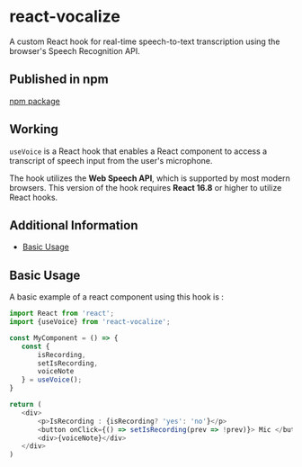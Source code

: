 # react-vocalize

A custom React hook for real-time speech-to-text transcription using the browser's Speech Recognition API. 

 ## Published in npm
 
 [npm package](https://www.npmjs.com/package/react-vocalize)

 ## Working

 `useVoice` is a React hook that enables a React component to access a transcript of speech input from the user's microphone.


 The hook utilizes the **Web Speech API**, which is supported by most modern browsers. This version of the hook requires **React 16.8** or higher to utilize React hooks.

 ## Additional Information
 * [Basic Usage](#basic-usage)



 ## Basic Usage

 A basic example of a react component using this hook is : 
 ``` js
 import React from 'react';
 import {useVoice} from 'react-vocalize';

 const MyComponent = () => {
    const {
        isRecording,
        setIsRecording,
        voiceNote
    } = useVoice();
 }

 return (
    <div>
        <p>IsRecording : {isRecording? 'yes': 'no'}</p>
        <button onClick={() => setIsRecording(prev => !prev)}> Mic </button>
        <div>{voiceNote}</div>
    </div>
 )
 ```

